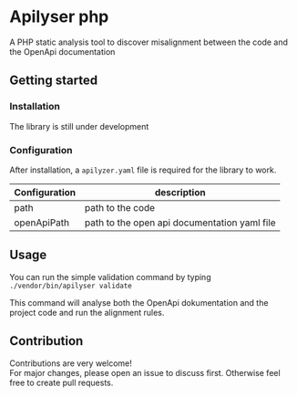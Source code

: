 # Apilyser php
A PHP static analysis tool to discover misalignment between the code and the OpenApi documentation

## Getting started

### Installation
The library is still under development

### Configuration
After installation, a `apilyzer.yaml` file is required for the library to work.<br />

| Configuration | description      |
| ------------- | ---------------- |
| path          | path to the code |
| openApiPath  | path to the open api documentation yaml file

## Usage
You can run the simple validation command by typing<br />
```./vendor/bin/apilyser validate```

This command will analyse both the OpenApi dokumentation and the project code and run the alignment rules.

## Contribution
Contributions are very welcome!<br />
For major changes, please open an issue to discuss first. Otherwise feel free to create pull requests.